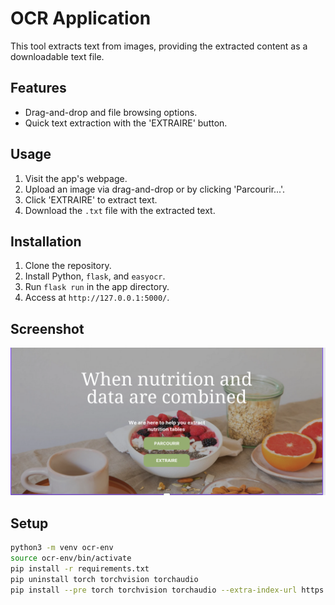 # OCR Application

This tool extracts text from images, providing the extracted content as a downloadable text file.

## Features

- Drag-and-drop and file browsing options.
- Quick text extraction with the 'EXTRAIRE' button.

## Usage

1. Visit the app's webpage.
2. Upload an image via drag-and-drop or by clicking 'Parcourir...'.
3. Click 'EXTRAIRE' to extract text.
4. Download the `.txt` file with the extracted text.

## Installation

1. Clone the repository.
2. Install Python, `flask`, and `easyocr`.
3. Run `flask run` in the app directory.
4. Access at `http://127.0.0.1:5000/`.

## Screenshot

![OCR Application Interface](static/front.png)

## Setup

```bash
python3 -m venv ocr-env
source ocr-env/bin/activate
pip install -r requirements.txt
pip uninstall torch torchvision torchaudio
pip install --pre torch torchvision torchaudio --extra-index-url https://download.pytorch.org/whl/nightly/cpu
